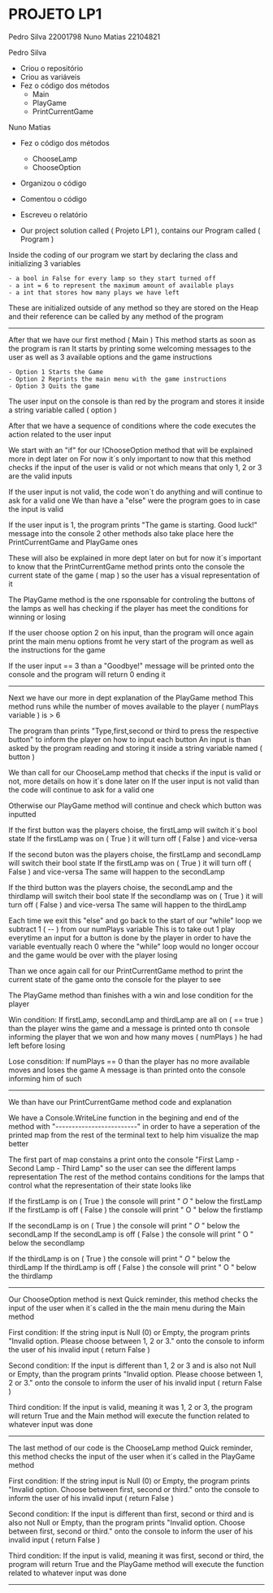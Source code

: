 # PROJETO LP1

Pedro Silva 22001798
Nuno Matias 22104821

Pedro Silva
- Criou o repositório
- Criou as variáveis 
- Fez o código dos métodos
    - Main
    - PlayGame
    - PrintCurrentGame

Nuno Matias
- Fez o código dos métodos
     - ChooseLamp
     - ChooseOption

- Organizou o código
- Comentou o código
- Escreveu o relatório


- Our project solution called ( Projeto LP1 ), contains our Program called ( Program )

Inside the coding of our program we start by declaring the class and initializing 3 variables

    - a bool in False for every lamp so they start turned off
    - a int = 6 to represent the maximum amount of available plays
    - a int that stores how many plays we have left
   
These are initialized outside of any method so they are stored on the Heap
and their reference can be called by any method of the program

-------------------------------------------------------------------------------------------------------------------------------------------------
After that we have our first method ( Main ) 
This method starts as soon as the program is ran
It starts by printing some welcoming messages to the user as well as 3 available options and the game instructions

    - Option 1 Starts the Game
    - Option 2 Reprints the main menu with the game instructions
    - Option 3 Quits the game

The user input on the console is than red by the program and stores it inside a string variable called ( option )

After that we have a sequence of conditions where the code executes the action related to the user input

We start with an "if" for our !ChooseOption method that will be explained more in dept later on
For now it´s only important to now that this method checks if the input of the user is valid or not
which means that only 1, 2 or 3 are the valid inputs

If the user input is not valid, the code won´t do anything and will continue to ask for a valid one
We than have a "else" were the program goes to in case the input is valid

If the user input is 1, the program prints "The game is starting. Good luck!" message into the console
2 other methods also take place here the PrintCurrentGame and PlayGame ones

These will also be explained in more dept later on but for now it´s important to know that the 
PrintCurrentGame method prints onto the console the current state of the game ( map ) so the user
has a visual representation of it

The PlayGame method is the one rsponsable for controling the buttons of the lamps as well has checking
if the player has meet the conditions for winning or losing

If the user choose option 2 on his input, than the program will once again print the main menu options
fromt he very start of the program as well as the instructions for the game

If the user input == 3 than a "Goodbye!" message will be printed onto the console and the program will return 0 ending it

-------------------------------------------------------------------------------------------------------------------------------------------------
Next we have our more in dept explanation of the PlayGame method
This method runs while the number of moves available to the player ( numPlays variable ) is > 6

The program than prints "Type,first,second or third to press the respective button" to inform the player
on how to input each button
An input is than asked by the program reading and storing it inside a string variable named ( button )

We than call for our ChooseLamp method that checks if the input is valid or not, more details on how
it´s done later on
If the user input is not valid than the code will continue to ask for a valid one

Otherwise our PlayGame method will continue and check which button was inputted

If the first button was the players choise, the firstLamp will switch it´s bool state
If the firstLamp was on ( True ) it will turn off ( False ) and vice-versa

If the second buton was the players choise, the firstLamp and secondLamp will switch their  bool state
If the firstLamp was on ( True ) it will turn off ( False ) and vice-versa
The same will happen to the secondLamp

If the third button was the players choise, the secondLamp and the thirdlamp will switch their bool state
If the secondlamp was on ( True ) it will turn off ( False ) and vice-versa
The same will happen to the thirdLamp

Each time we exit this "else" and go back to the start of our "while" loop we subtract 1 ( -- ) from our numPlays variable
This is to take out 1 play everytime an input for a button is done by the player in order to have the variable eventually reach
0 where the "while" loop would no longer occour and the game would be over with the player losing

Than we once again call for our PrintCurrentGame method to print the current state of the game onto the console for the player to see

The PlayGame method than finishes with a win and lose condition for the player

Win condition:
If firstLamp, secondLamp and thirdLamp are all on ( == true ) than the player wins the game and a message is printed onto th console
informing the player that we won and how many moves ( numPlays ) he had left before losing

Lose consdition:
If numPlays == 0 than the player has no more available moves and loses the game
A message is than printed onto the console informing him of such

-------------------------------------------------------------------------------------------------------------------------------------------------
We than have our PrintCurrentGame method code and explanation

We have a Console.WriteLine function in the begining and end of the method with "-------------------------"
in order to have a seperation of the printed map from the rest of the terminal text to help him visualize
the map better

The first part of map constains a print onto the console "First Lamp - Second Lamp - Third Lamp" so the user
can see the different lamps representation
The rest of the method contains conditions for the lamps that control what the representation of their state looks like

If the firstLamp is on ( True ) the console will print "     *O*     " below the firstLamp
If the firstLamp is off ( False ) the console will print "      O      " below the firstlamp

If the secondLamp is on ( True ) the console will print "     *O*     " below the secondLamp
If the secondLamp is off ( False ) the console will print "      O      " below the secondlamp

If the thirdLamp is on ( True ) the console will print "     *O*     " below the thirdLamp
If the thirdLamp is off ( False ) the console will print "      O      " below the thirdlamp

--------------------------------------------------------------------------------------------------------------------------------------------------
Our ChooseOption method is next
Quick reminder, this method checks the input of the user when it´s called in the the main menu during the Main method

First condition:
If the string input is Null (0) or Empty, the program prints
"Invalid option. Please choose between 1, 2 or 3." onto the console to inform the user of his invalid input ( return False )

Second condition:
If the input is different than 1, 2 or 3 and is also not Null or Empty, than the program prints
"Invalid option. Please choose between 1, 2 or 3." onto the console to inform the user of his invalid input ( return False )

Third condition:
If the input is valid, meaning it was 1, 2 or 3, the program will return True and the Main method will execute the function 
related to whatever input was done

---------------------------------------------------------------------------------------------------------------------------------------------------
The last method of our code is the ChooseLamp method
Quick reminder, this method checks the input of the user when it´s called in the PlayGame method

First condition:
If the string input is Null (0) or Empty, the program prints
"Invalid option. Choose between first, second or third." onto the console to inform the user of his invalid input ( return False )

Second condition:
If the input is different than first, second or third and is also not Null or Empty, than the program prints
"Invalid option. Choose between first, second or third." onto the console to inform the user of his invalid input ( return False )

Third condition:
If the input is valid, meaning it was first, second or third, the program will return True and the PlayGame method will execute the function 
related to whatever input was done

-----------------------------------------------------------------------------------------------------------------------------------------------------
